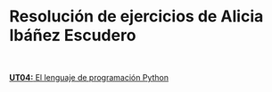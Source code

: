 # Resolución de ejercicios de Alicia Ibáñez Escudero
<br>

[**UT04:** El lenguaje de programación Python ](./ut04/index.md)